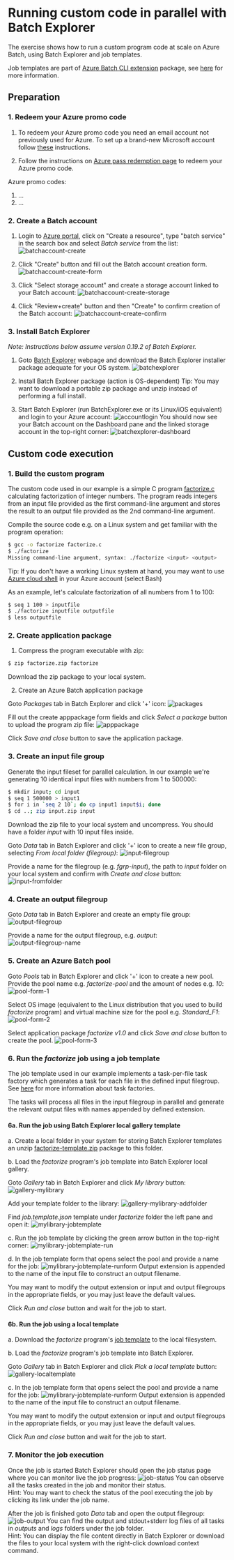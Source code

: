 # Running custom code in parallel with Batch Explorer
The exercise shows how to run a custom program code at scale on Azure Batch, using Batch Explorer and job templates. 

Job templates are part of [Azure Batch CLI extension](https://github.com/Azure/azure-batch-cli-extensions/blob/master/README.rst) package, see [here](https://github.com/Azure/azure-batch-cli-extensions/blob/master/doc/templates.md) for more information. 


## Preparation
### 1. Redeem your Azure promo code
1. To redeem your Azure promo code you need an email account not previously used for Azure. To set up a brand-new Microsoft account follow [these](Setup_Microsoft_account.pdf) instructions.

2. Follow the instructions on [Azure pass redemption page](https://www.microsoftazurepass.com/Home/HowTo) to redeem your Azure promo code.

Azure promo codes:
1. ...
2. ...

### 2. Create a Batch account
1. Login to [Azure portal](https://portal.azure.com), click on "Create a resource", type "batch service" in the search box and select *Batch service* from the list:
![batchaccount-create](screenshots/batchaccount-create.png)

2. Click "Create" button and fill out the Batch account creation form.
![batchaccount-create-form](screenshots/batchaccount-create-form.png)

3. Click "Select storage account" and create a storage account linked to your Batch account:
![batchaccount-create-storage](screenshots/batchaccount-create-storage.png)

4. Click "Review+create" button and then "Create" to confirm creation of the Batch account:
![batchaccount-create-confirm](screenshots/batchaccount-create-confirm.png)

### 3. Install Batch Explorer
*Note: Instructions below assume version 0.19.2 of Batch Explorer.*

1. Goto [Batch Explorer](https://azure.github.io/BatchExplorer/) webpage and download the Batch Explorer installer package adequate for your OS system.
![batchexplorer](screenshots/batchexplorer.png)

2. Install Batch Explorer package (action is OS-dependent)
Tip: You may want to download a portable zip package and unzip instead of performing a full install.

3. Start Batch Explorer (run BatchExplorer.exe or its Linux/iOS equivalent) and login to your Azure account:
![accountlogin](screenshots/accountlogin.png)
You should now see your Batch account on the Dashboard pane and the linked storage account in the top-right corner:
![batchexplorer-dashboard](screenshots/batchexplorer-dashboard.png)

## Custom code execution
### 1. Build the custom program
The custom code used in our example is a simple C program [factorize.c](factorize.c) calculating factorization of integer numbers. 
The program reads integers from an input file provided as the first command-line argument and stores the result to an output file provided as the 2nd command-line argument.

Compile the source code e.g. on a Linux system and get familiar with the program operation:
```bash
$ gcc -o factorize factorize.c
$ ./factorize
Missing command-line argument, syntax: ./factorize <input> <output>
```
Tip: If you don't have a working Linux system at hand, you may want to use [Azure cloud shell](https://shell.azure.com) in your Azure account (select Bash)

As an example, let's calculate factorization of all numbers from 1 to 100:
```bash
$ seq 1 100 > inputfile
$ ./factorize inputfile outputfile
$ less outputfile
```
### 2. Create application package
1. Compress the program executable with zip:
```bash
$ zip factorize.zip factorize
```
Download the zip package to your local system.

2. Create an Azure Batch application package

Goto *Packages* tab in Batch Explorer and click '+' icon:
![packages](screenshots/batchexplorer-packages.png)

Fill out the create apppackage form fields and click *Select a package* button to upload the program zip file:
![apppackage](screenshots/batchexplorer-apppackage.png)

Click *Save and close* button to save the application package. 

### 3. Create an input file group

Generate the input fileset for parallel calculation. In our example we're generating 10 identical input files with numbers from 1 to 500000:  
```bash
$ mkdir input; cd input
$ seq 1 500000 > input1
$ for i in `seq 2 10`; do cp input1 input$i; done
$ cd ..; zip input.zip input
```
Download the zip file to your local system and uncompress. You should have a folder *input* with 10 input files inside. 

Goto *Data* tab in Batch Explorer and click '+' icon to create a new file group, selecting *From local folder (filegroup)*:
![input-filegroup](screenshots/input-filegroup.png)

Provide a name for the filegroup (e.g. *fgrp-input*), the path to *input* folder on your local system and confirm with *Create and close* button:
![input-fromfolder](screenshots/input-filegroup-fromfolder.png)

### 4. Create an output filegroup 
Goto *Data* tab in Batch Explorer and create an empty file group:
![output-filegroup](screenshots/output-filegroup.png)

Provide a name for the output filegroup, e.g. *output*:
![output-filegroup-name](screenshots/output-filegroup-name.png)

### 5. Create an Azure Batch pool
Goto *Pools* tab in Batch Explorer and click '+' icon to create a new pool. 
Provide the pool name e.g. *factorize-pool* and the amount of nodes e.g. *10*:
![pool-form-1](screenshots/pool-form-1.png)

Select OS image (equivalent to the Linux distribution that you used to build *factorize* program) and virtual machine size for the pool e.g. *Standard_F1*:
![pool-form-2](screenshots/pool-form-2.png)

Select application package *factorize v1.0* and click *Save and close* button to create the pool.
![pool-form-3](screenshots/pool-form-3.png)

### 6. Run the *factorize* job using a job template 
The job template used in our example implements a task-per-file task factory which generates a task for each file in the defined input filegroup. See [here](https://github.com/Azure/azure-batch-cli-extensions/blob/master/doc/taskFactories.md) for more information about task factories.   

The tasks will process all files in the input filegroup in parallel and generate the relevant output files with names appended by defined extension.

#### 6a. Run the job using Batch Explorer local gallery template
a. Create a local folder in your system for storing Batch Explorer templates an unzip [factorize-template.zip](factorize-template.zip) package to this folder.

b. Load the *factorize* program's job template into Batch Explorer local gallery.

Goto *Gallery* tab in Batch Explorer and click *My library* button: 
![gallery-mylibrary](screenshots/gallery-mylibrary.png)

Add your template folder to the library:
![gallery-mylibrary-addfolder](screenshots/gallery-mylibrary-addfolder.png)

Find *job.template.json* template under *factorize* folder the left pane and open it:
![mylibrary-jobtemplate](screenshots/mylibrary-jobtemplate.png)

c. Run the job template by clicking the green arrow button in the top-right corner:
![mylibrary-jobtemplate-run](screenshots/mylibrary-jobtemplate-run.png)

d. In the job template form that opens select the pool and provide a name for the job:
![mylibrary-jobtemplate-runform](screenshots/mylibrary-jobtemplate-runform.png)
Output extension is appended to the name of the input file to construct an output filename.

You may want to modify the output extension or input and output filegroups in the appropriate fields, or you may just leave the default values. 

Click *Run and close* button and wait for the job to start.

#### 6b. Run the job using a local template
a. Download the *factorize* program's [job template](factorize-job.json) to the local filesystem.

b. Load the *factorize* program's job template into Batch Explorer.

Goto *Gallery* tab in Batch Explorer and click *Pick a local template* button: 
![gallery-localtemplate](screenshots/gallery-picklocaltemplate.png)

c. In the job template form that opens select the pool and provide a name for the job:
![mylibrary-jobtemplate-runform](screenshots/mylibrary-jobtemplate-runform.png)
Output extension is appended to the name of the input file to construct an output filename.

You may want to modify the output extension or input and output filegroups in the appropriate fields, or you may just leave the default values. 

Click *Run and close* button and wait for the job to start.

### 7. Monitor the job execution
Once the job is started Batch Explorer should open the job status page where you can monitor live the job progress:
![job-status](screenshots/job-status.png)
You can observe all the tasks created in the job and monitor their status.  
Hint: You may want to check the status of the pool executing the job by clicking its link under the job name.

After the job is finished goto *Data* tab and open the output filegroup:
![job-output](screenshots/job-output.png)
You can find the output and stdout+stderr log files of all tasks in *outputs* and *logs* folders under the job folder.  
Hint: You can display the file content directly in Batch Explorer or download the files to your local system with the right-click download context command.
